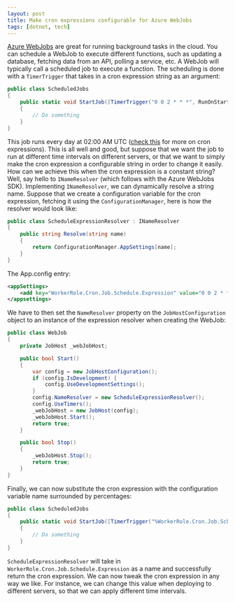 ```yaml
---
layout: post
title: Make cron expressions configurable for Azure WebJobs
tags: [dotnet, tech]
---
```

[Azure WebJobs](https://docs.microsoft.com/en-us/azure/app-service/web-sites-create-web-jobs) are great for running background tasks in the cloud. You can schedule a WebJob to execute different functions, such as updating a database, fetching data from an API, polling a service, etc. A WebJob will typically call a scheduled job to execute a function. The scheduling is done with a <code>TimerTrigger</code> that takes in a cron expression string as an argument:

```csharp
public class ScheduledJobs
{        
    public static void StartJob([TimerTrigger("0 0 2 * * *", RunOnStartup = false)] TimerInfo timerInfo)
    {
        // Do something
    }
}
```

This job runs every day at 02:00 AM UTC ([check this](https://docs.microsoft.com/en-us/azure/app-service/web-sites-create-web-jobs) for more on cron expressions). This is all well and good, but suppose that we want the job to run at different time intervals on different servers, or that we want to simply make the cron expression a configurable string in order to change it easily. How can we achieve this when the cron expression is a constant string? Well, say hello to <code>INameResolver</code> (which follows with the Azure WebJobs SDK). Implementing <code>INameResolver</code>, we can dynamically resolve a string name. Suppose that we create a configuration variable for the cron expression, fetching it using the <code>ConfigurationManager</code>, here is how the resolver would look like:

```csharp
public class ScheduleExpressionResolver : INameResolver
{
    public string Resolve(string name)
    {
        return ConfigurationManager.AppSettings[name];
    }
}
```

The App.config entry:

```xml
<appSettings>
    <add key="WorkerRole.Cron.Job.Schedule.Expression" value="0 0 2 * * *" />
</appsettings>
```

We have to then set the <code>NameResolver</code> property on the <code>JobHostConfiguration</code> object to an instance of the expression resolver when creating the WebJob:

```csharp
public class WebJob
{
    private JobHost _webJobHost;   

    public bool Start()
    {
        var config = new JobHostConfiguration();
        if (config.IsDevelopment) {
            config.UseDevelopmentSettings();
        }
        config.NameResolver = new ScheduleExpressionResolver();
        config.UseTimers();
        _webJobHost = new JobHost(config);
        _webJobHost.Start();
        return true;
    }

    public bool Stop()
    {
        _webJobHost.Stop();
        return true;
    }
}
```

Finally, we can now substitute the cron expression with the configuration variable name surrounded by percentages:

```csharp
public class ScheduledJobs
{        
    public static void StartJob([TimerTrigger("%WorkerRole.Cron.Job.Schedule.Expression%", RunOnStartup = false)] TimerInfo timerInfo)
    {
        // Do something
    }
}
```

<code>ScheduleExpressionResolver</code> will take in <code>WorkerRole.Cron.Job.Schedule.Expression</code> as a name and successfully return the cron expression. We can now tweak the cron expression in any way we like. For instance, we can change this value when deploying to different servers, so that we can apply different time intervals.